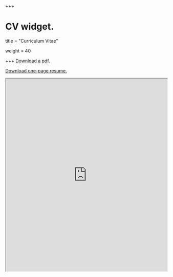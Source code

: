 +++
# CV widget.

title = "Curriculum Vitae"

weight = 40


+++
[Download a pdf.](https://www.justinmillar.com/cv.pdf)

[Download one-page resume.](https://www.justinmillar.com/resume.pdf)

<iframe src="https://www.justinmillar.com/cv.pdf" width="100%" height="600px"></iframe>

